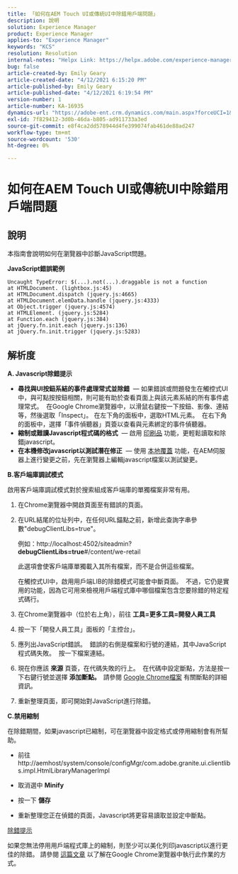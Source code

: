 ```yaml
---
title: 「如何在AEM Touch UI或傳統UI中除錯用戶端問題」
description: 說明
solution: Experience Manager
product: Experience Manager
applies-to: "Experience Manager"
keywords: "KCS"
resolution: Resolution
internal-notes: "Helpx Link: https://helpx.adobe.com/experience-manager/kb/How-to-debug-javascript-errors-in-AEM.html"
bug: false
article-created-by: Emily Geary
article-created-date: "4/12/2021 6:15:20 PM"
article-published-by: Emily Geary
article-published-date: "4/12/2021 6:19:54 PM"
version-number: 1
article-number: KA-16935
dynamics-url: "https://adobe-ent.crm.dynamics.com/main.aspx?forceUCI=1&pagetype=entityrecord&etn=knowledgearticle&id=2eb50a08-bb9b-eb11-b1ac-000d3a3680d8"
exl-id: 7f829412-3d0b-46da-b805-ad911733a3ed
source-git-commit: e8f4ca2dd578944d4fe399074fab461de88ad247
workflow-type: tm+mt
source-wordcount: '530'
ht-degree: 0%

---
```


# 如何在AEM Touch UI或傳統UI中除錯用戶端問題

## 說明


本指南會說明如何在瀏覽器中診斷JavaScript問題。

<b>JavaScript錯誤範例</b>




```
Uncaught TypeError: $(...).not(...).draggable is not a function
at HTMLDocument. (lightbox.js:45)
at HTMLDocument.dispatch (jquery.js:4665)
at HTMLDocument.elemData.handle (jquery.js:4333)
at Object.trigger (jquery.js:4574)
at HTMLElement. (jquery.js:5284)
at Function.each (jquery.js:384)
at jQuery.fn.init.each (jquery.js:136)
at jQuery.fn.init.trigger (jquery.js:5283)
```



## 解析度


<b>A. Javascript除錯提示</b>

- <b>尋找與UI按鈕系結的事件處理常式並除錯</b>  — 如果錯誤或問題發生在觸控式UI中，與可點按按鈕相關，則可能有助於查看頁面上與該元素系結的所有事件處理常式。  在Google Chrome瀏覽器中，以滑鼠右鍵按一下按鈕、影像、連結等，然後選取「Inspect」。 在左下角的面板中，選取HTML元素。  在右下角的面板中，選擇「事件偵聽器」頁簽以查看與元素綁定的事件偵聽器。
- <b>縮制或難讀Javascript程式碼的格式</b>  — 啟用 [印刷品](https://developers.google.com/web/tools/chrome-devtools/javascript/pretty-print) 功能，更輕鬆讀取和除錯javascript。
- <b>在本機修改javascript以測試潛在修正</b>  — 使用 [本地覆蓋](https://developers.google.com/web/updates/2018/01/devtools#overrides) 功能，在AEM伺服器上進行變更之前，先在瀏覽器上編輯javascript檔案以測試變更。


<b>B.客戶端庫調試模式</b>

啟用客戶端庫調試模式對於搜索組成客戶端庫的單獨檔案非常有用。

1. 在Chrome瀏覽器中開啟頁面至有錯誤的頁面。
2. 在URL結尾的位址列中，在任何URL錨點之前，新增此查詢字串參數&quot;debugClientLibs=true&quot;。

   例如：http://localhost:4502/siteadmin?<b>debugClientLibs=true</b>#/content/we-retail

   此選項會使客戶端庫單獨載入其所有檔案，而不是合併這些檔案。

   在觸控式UI中，啟用用戶端LIB的除錯模式可能會中斷頁面。  不過，它仍是實用的功能，因為它可用來檢視用戶端程式庫中哪個檔案包含您要除錯的特定程式碼行。
3. 在Chrome瀏覽器中（位於右上角），前往 <b>工具=更多工具=開發人員工具</b>
4. 按一下「開發人員工具」面板的「主控台」。
5. 應列出JavaScript錯誤。  錯誤的右側是檔案和行號的連結，其中JavaScript程式碼失敗。  按一下檔案連結。
6. 現在你應該 <b>來源</b> 頁簽，在代碼失敗的行上。  在代碼中設定斷點，方法是按一下右鍵行號並選擇 <b>添加斷點。  </b>請參閱 [Google Chrome檔案](https://developers.google.com/web/tools/chrome-devtools/javascript/breakpoints) 有關斷點的詳細資訊。
7. 重新整理頁面，即可開始對JavaScript進行除錯。


<b>C.禁用縮制</b>

在除錯期間，如果javascript已縮制，可在瀏覽器中設定格式或停用縮制會有所幫助。

- 前往http://aemhost/system/console/configMgr/com.adobe.granite.ui.clientlibs.impl.HtmlLibraryManagerImpl


- 取消選中 <b>Minify</b>


- 按一下 <b>儲存</b>


- 重新整理您正在偵錯的頁面，Javascript將更容易讀取並設定中斷點。


<u>除錯提示</u>

如果您無法停用用戶端程式庫上的縮制，則至少可以美化列印javascript以進行更佳的除錯。 請參閱 [這篇文章](https://developers.google.com/web/tools/chrome-devtools/javascript/pretty-print) 以了解在Google Chrome瀏覽器中執行此作業的方式。
